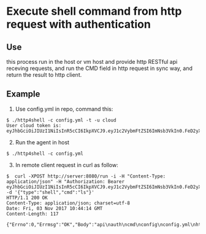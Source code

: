 # Execute shell command from http request with authentication

## Use

this process run in the host or vm host and provide http RESTful api receving requests,
and run the CMD field in http request in sync way, and return the result to http client.

## Example

1. Use config.yml in repo, command this:

```
$ ./http4shell -c config.yml -t -u cloud
User cloud token is:
eyJhbGciOiJIUzI1NiIsInR5cCI6IkpXVCJ9.eyJ1c2VybmFtZSI6ImNsb3VkIn0.FeD2yXXGQe290fFO7_FP_XoRubukCiboa2PYID3bAcc
```

2. Run the agent in host

```
$ ./http4shell -c config.yml
```

3. In remote client request in curl as follow:

```
$  curl -XPOST http://server:8080/run -i -H "Content-Type: application/json" -H "Authorization: Bearer eyJhbGciOiJIUzI1NiIsInR5cCI6IkpXVCJ9.eyJ1c2VybmFtZSI6ImNsb3VkIn0.FeD2yXXGQe290fFO7_FP_XoRubukCiboa2PYID3bAcc" -d '{"type":"shell","cmd":"ls"}'
HTTP/1.1 200 OK
Content-Type: application/json; charset=utf-8
Date: Fri, 03 Nov 2017 10:44:14 GMT
Content-Length: 117

{"Errno":0,"Errmsg":"OK","Body":"api\nauth\ncmd\nconfig\nconfig.yml\nhttp\nhttp4shell\nmain.go\nREADME.md\nvendor\n"}
```
